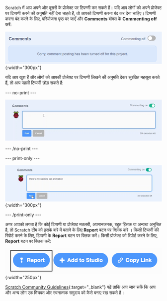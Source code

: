 Scratch में आप अपने और दूसरों के प्रोजेक्ट पर टिपण्णी कर सकते हैं। यदि आप लोगों को अपने प्रोजेक्ट पर टिप्पणी करने की अनुमति नहीं देना चाहते हैं, तो आपको टिप्पणी करना बंद कर देना चाहिए। टिप्पणी करना बंद करने के लिए, परियोजना पृष्ठ पर जाएँ और **Comments** बॉक्स के **Commenting off** करें:

!['टिप्पणी' बॉक्स के ऊपर का स्लाइडर 'टिप्पणी बंद' स्थिति में है। "क्षमा करें, इस प्रोजेक्ट के लिए टिप्पणी पोस्टिंग बंद कर दिया गया है, यह कहते हुए एक संदेश दिखाया गया है।"](images/comments-off.png){:width="300px"}

यदि आप खुश हैं और लोगों को आपकी प्रोजेक्ट पर टिप्पणी लिखने की अनुमति देकर सुरक्षित महसूस करते हैं, तो आप पहली टिप्पणी छोड़ सकते हैं:

--- no-print ---

![टाइप करना "यहां 'टिप्पणियां' बॉक्स में मेरी वॉकिंग कैट एनिमेशन" है, फिर इसे पोस्ट करने के लिए टिप्पणी के नीचे नीले 'पोस्ट' बटन पर क्लिक करें। 'टिप्पणी' बॉक्स के ऊपर का स्लाइडर 'टिप्पणी करने' की स्थिति में है।](images/add_comments.gif)

--- /no-print ---

--- print-only ---

![इसे पोस्ट करने के लिए टिप्पणी के नीचे नीले 'पोस्ट' बटन पर क्लिक करें। 'टिप्पणी' बॉक्स के ऊपर का स्लाइडर 'टिप्पणी करने' की स्थिति में है।](images/add_comments.png){:width="300px"}

--- /print-only ---

अगर आपको लगता है कि कोई टिप्पणी या प्रोजेक्ट मतलबी, अपमानजनक, बहुत हिंसक या अन्यथा अनुचित है, तो Scratch टीम को इसके बारे में बताने के लिए **Report** बटन पर क्लिक करे । किसी टिप्पणी की रिपोर्ट करने के लिए, टिप्पणी के **Report** बटन पर क्लिक करें। किसी प्रोजेक्ट को रिपोर्ट करने के लिए, **Report** बटन पर क्लिक करें:

!['रिपोर्ट' बटन हाइलाइट किया गया।](images/add_report.png){:width="250px"}

[Scratch Community Guidelines](https://scratch.mit.edu/community_guidelines){:target="_blank"} पढ़ें ताकि आप जान सकें कि आप और अन्य लोग एक मित्रवत और रचनात्मक समुदाय को कैसे बनाए रख सकते हैं।

